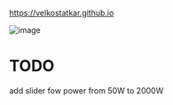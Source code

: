 https://velkostatkar.github.io

![image](https://user-images.githubusercontent.com/70021784/233788042-f3d94b7c-d478-4276-aad4-904c99f0b51d.png)



# TODO
add slider fow power from 50W to 2000W 
